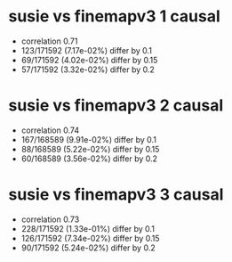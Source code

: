 # susie vs finemapv3  1 causal

- correlation 0.71
- 123/171592 (7.17e-02%) differ by 0.1
- 69/171592 (4.02e-02%) differ by 0.15
- 57/171592 (3.32e-02%) differ by 0.2


# susie vs finemapv3  2 causal

- correlation 0.74
- 167/168589 (9.91e-02%) differ by 0.1
- 88/168589 (5.22e-02%) differ by 0.15
- 60/168589 (3.56e-02%) differ by 0.2


# susie vs finemapv3  3 causal

- correlation 0.73
- 228/171592 (1.33e-01%) differ by 0.1
- 126/171592 (7.34e-02%) differ by 0.15
- 90/171592 (5.24e-02%) differ by 0.2


